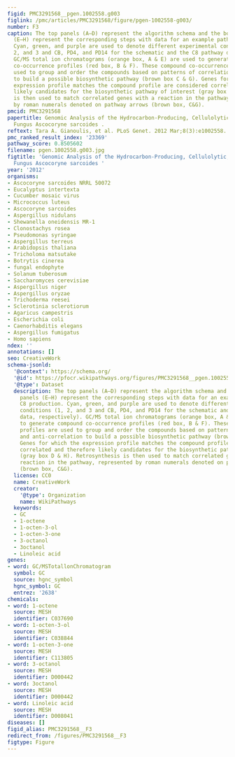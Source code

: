 ```yaml
---
figid: PMC3291568__pgen.1002558.g003
figlink: /pmc/articles/PMC3291568/figure/pgen-1002558-g003/
number: F3
caption: The top panels (A–D) represent the algorithm schema and the bottom panels
  (E–H) represent the corresponding steps with data for an example pathway, C8 production.
  Cyan, green, and purple are used to denote different experimental conditions (1,
  2, and 3 and CB, PD4, and PD14 for the schematic and the C8 pathway data, respectively).
  GC/MS total ion chromatograms (orange box, A & E) are used to generate compound
  co-occurrence profiles (red box, B & F). These compound co-occurrence profiles are
  used to group and order the compounds based on patterns of correlation and anti-correlation
  to build a possible biosynthetic pathway (brown box C & G). Genes for which the
  expression profile matches the compound profile are considered correlated and therefore
  likely candidates for the biosynthetic pathway of interest (gray box D & H). Retrosynthesis
  is then used to match correlated genes with a reaction in the pathway, represented
  by roman numerals denoted on pathway arrows (brown box, C&G).
pmcid: PMC3291568
papertitle: Genomic Analysis of the Hydrocarbon-Producing, Cellulolytic, Endophytic
  Fungus Ascocoryne sarcoides .
reftext: Tara A. Gianoulis, et al. PLoS Genet. 2012 Mar;8(3):e1002558.
pmc_ranked_result_index: '23369'
pathway_score: 0.8505602
filename: pgen.1002558.g003.jpg
figtitle: 'Genomic Analysis of the Hydrocarbon-Producing, Cellulolytic, Endophytic
  Fungus Ascocoryne sarcoides '
year: '2012'
organisms:
- Ascocoryne sarcoides NRRL 50072
- Eucalyptus intertexta
- Cucumber mosaic virus
- Micrococcus luteus
- Ascocoryne sarcoides
- Aspergillus nidulans
- Shewanella oneidensis MR-1
- Clonostachys rosea
- Pseudomonas syringae
- Aspergillus terreus
- Arabidopsis thaliana
- Tricholoma matsutake
- Botrytis cinerea
- fungal endophyte
- Solanum tuberosum
- Saccharomyces cerevisiae
- Aspergillus niger
- Aspergillus oryzae
- Trichoderma reesei
- Sclerotinia sclerotiorum
- Agaricus campestris
- Escherichia coli
- Caenorhabditis elegans
- Aspergillus fumigatus
- Homo sapiens
ndex: ''
annotations: []
seo: CreativeWork
schema-jsonld:
  '@context': https://schema.org/
  '@id': https://pfocr.wikipathways.org/figures/PMC3291568__pgen.1002558.g003.html
  '@type': Dataset
  description: The top panels (A–D) represent the algorithm schema and the bottom
    panels (E–H) represent the corresponding steps with data for an example pathway,
    C8 production. Cyan, green, and purple are used to denote different experimental
    conditions (1, 2, and 3 and CB, PD4, and PD14 for the schematic and the C8 pathway
    data, respectively). GC/MS total ion chromatograms (orange box, A & E) are used
    to generate compound co-occurrence profiles (red box, B & F). These compound co-occurrence
    profiles are used to group and order the compounds based on patterns of correlation
    and anti-correlation to build a possible biosynthetic pathway (brown box C & G).
    Genes for which the expression profile matches the compound profile are considered
    correlated and therefore likely candidates for the biosynthetic pathway of interest
    (gray box D & H). Retrosynthesis is then used to match correlated genes with a
    reaction in the pathway, represented by roman numerals denoted on pathway arrows
    (brown box, C&G).
  license: CC0
  name: CreativeWork
  creator:
    '@type': Organization
    name: WikiPathways
  keywords:
  - GC
  - 1-octene
  - 1-octen-3-ol
  - 1-octen-3-one
  - 3-octanol
  - 3octanol
  - Linoleic acid
genes:
- word: GC/MSTotallonChromatogram
  symbol: GC
  source: hgnc_symbol
  hgnc_symbol: GC
  entrez: '2638'
chemicals:
- word: 1-octene
  source: MESH
  identifier: C037690
- word: 1-octen-3-ol
  source: MESH
  identifier: C038844
- word: 1-octen-3-one
  source: MESH
  identifier: C113805
- word: 3-octanol
  source: MESH
  identifier: D000442
- word: 3octanol
  source: MESH
  identifier: D000442
- word: Linoleic acid
  source: MESH
  identifier: D008041
diseases: []
figid_alias: PMC3291568__F3
redirect_from: /figures/PMC3291568__F3
figtype: Figure
---
```

